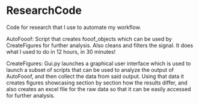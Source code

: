 # ResearchCode
Code for research that I use to automate my workflow.

AutoFooof: Script that creates fooof_objects which can be used by CreateFigures for further analysis. Also cleans and filters the signal. It does what I used to do in 12 hours, in 30 minutes!

CreateFigures: Gui.py launches a graphical user interface which is used to launch a subset of scripts that can be used to analyze the output of AutoFooof, and then collect the data from said output. Using that data it creates figures showcasing section by section how the results differ, and also creates an excel file for the raw data so that it can be easily accessed for further analysis. 
